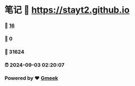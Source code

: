 # 笔记 :link: https://stayt2.github.io 
### :page_facing_up: [16](https://stayt2.github.io/tag.html) 
### :speech_balloon: 0 
### :hibiscus: 31624 
### :alarm_clock: 2024-09-03 02:20:07 
### Powered by :heart: [Gmeek](https://github.com/Meekdai/Gmeek)
